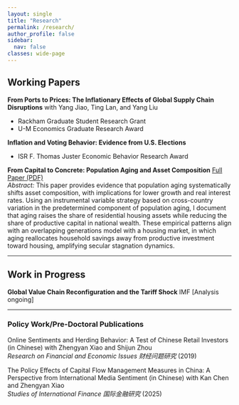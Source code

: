 ```yaml
---
layout: single
title: "Research"
permalink: /research/
author_profile: false
sidebar:
  nav: false
classes: wide-page
---
```


## Working Papers

**From Ports to Prices: The Inflationary Effects of Global Supply Chain Disruptions** with Yang Jiao, Ting Lan, and Yang Liu  
- Rackham Graduate Student Research Grant
- U-M Economics Graduate Research Award 

**Inflation and Voting Behavior: Evidence from U.S. Elections**  
- ISR F. Thomas Juster Economic Behavior Research Award

**From Capital to Concrete: Population Aging and Asset Composition** [Full Paper (PDF)](/files/aging_asset_comp.pdf)  
*Abstract:* This paper provides evidence that population aging systematically shifts asset composition, with implications for lower growth and real interest rates. Using an instrumental variable strategy based on cross-country variation in the predetermined component of population aging, I document that aging raises the share of residential housing assets while reducing the share of productive capital in national wealth. These empirical patterns align with an overlapping generations model with a housing market, in which aging reallocates household savings away from productive investment toward housing, amplifying secular stagnation dynamics.

---

## Work in Progress

**Global Value Chain Reconfiguration and the Tariff Shock** IMF [Analysis ongoing]

---

### Policy Work/Pre-Doctoral Publications

Online Sentiments and Herding Behavior: A Test of Chinese Retail Investors (in Chinese) with Zhengyan Xiao and Shijun Zhou  
*Research on Financial and Economic Issues 财经问题研究* (2019)  

The Policy Effects of Capital Flow Management Measures in China: A Perspective from International Media Sentiment (in Chinese) with Kan Chen and Zhengyan Xiao  
*Studies of International Finance 国际金融研究* (2025)  

<!--
## Policy Publications at the IMF
*This section is currently under embargo.*
-->
